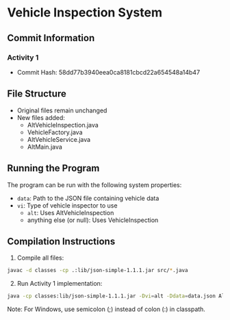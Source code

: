 # Vehicle Inspection System

## Commit Information
### Activity 1
- Commit Hash: 58dd77b3940eea0ca8181cbcd22a654548a14b47

## File Structure
- Original files remain unchanged
- New files added:
  - AltVehicleInspection.java
  - VehicleFactory.java
  - AltVehicleService.java
  - AltMain.java

## Running the Program
The program can be run with the following system properties:
- `data`: Path to the JSON file containing vehicle data
- `vi`: Type of vehicle inspector to use
  - `alt`: Uses AltVehicleInspection
  - anything else (or null): Uses VehicleInspection

## Compilation Instructions
1. Compile all files:
```bash
javac -d classes -cp .:lib/json-simple-1.1.1.jar src/*.java
```

2. Run Activity 1 implementation:
```bash
java -cp classes:lib/json-simple-1.1.1.jar -Dvi=alt -Ddata=data.json AltMain
```

Note: For Windows, use semicolon (;) instead of colon (:) in classpath.